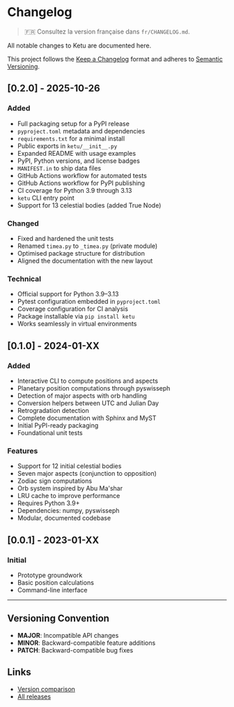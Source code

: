 # Changelog

> 🇫🇷 Consultez la version française dans `fr/CHANGELOG.md`.

All notable changes to Ketu are documented here.

This project follows the [Keep a Changelog](https://keepachangelog.com/en/1.0.0/)
format and adheres to [Semantic Versioning](https://semver.org/spec/v2.0.0.html).

## [0.2.0] - 2025-10-26

### Added

- Full packaging setup for a PyPI release
- `pyproject.toml` metadata and dependencies
- `requirements.txt` for a minimal install
- Public exports in `ketu/__init__.py`
- Expanded README with usage examples
- PyPI, Python versions, and license badges
- `MANIFEST.in` to ship data files
- GitHub Actions workflow for automated tests
- GitHub Actions workflow for PyPI publishing
- CI coverage for Python 3.9 through 3.13
- `ketu` CLI entry point
- Support for 13 celestial bodies (added True Node)

### Changed

- Fixed and hardened the unit tests
- Renamed `timea.py` to `_timea.py` (private module)
- Optimised package structure for distribution
- Aligned the documentation with the new layout

### Technical

- Official support for Python 3.9–3.13
- Pytest configuration embedded in `pyproject.toml`
- Coverage configuration for CI analysis
- Package installable via `pip install ketu`
- Works seamlessly in virtual environments

## [0.1.0] - 2024-01-XX

### Added

- Interactive CLI to compute positions and aspects
- Planetary position computations through pyswisseph
- Detection of major aspects with orb handling
- Conversion helpers between UTC and Julian Day
- Retrogradation detection
- Complete documentation with Sphinx and MyST
- Initial PyPI-ready packaging
- Foundational unit tests

### Features

- Support for 12 initial celestial bodies
- Seven major aspects (conjunction to opposition)
- Zodiac sign computations
- Orb system inspired by Abu Ma'shar
- LRU cache to improve performance
- Requires Python 3.9+
- Dependencies: numpy, pyswisseph
- Modular, documented codebase

## [0.0.1] - 2023-01-XX

### Initial

- Prototype groundwork
- Basic position calculations
- Command-line interface

---

## Versioning Convention

- **MAJOR**: Incompatible API changes
- **MINOR**: Backward-compatible feature additions
- **PATCH**: Backward-compatible bug fixes

## Links

- [Version comparison](https://github.com/alkimya/ketu/compare/)
- [All releases](https://github.com/alkimya/ketu/releases)
